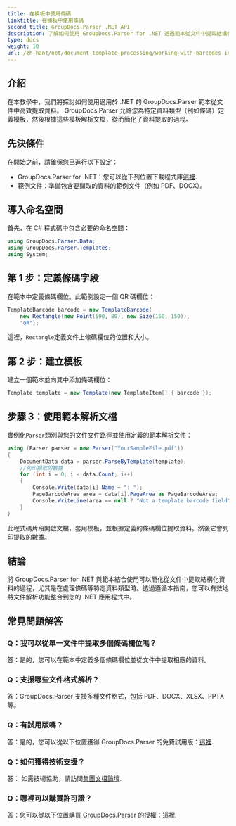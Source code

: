 ```yaml
---
title: 在模板中使用條碼
linktitle: 在模板中使用條碼
second_title: GroupDocs.Parser .NET API
description: 了解如何使用 GroupDocs.Parser for .NET 透過範本從文件中提取結構化資料。使用條碼欄位簡化資料擷取。
type: docs
weight: 10
url: /zh-hant/net/document-template-processing/working-with-barcodes-in-templates/
---
```

## 介紹
在本教學中，我們將探討如何使用適用於 .NET 的 GroupDocs.Parser 範本從文件中高效提取資料。 GroupDocs.Parser 允許您為特定資料類型（例如條碼）定義模板，然後根據這些模板解析文檔，從而簡化了資料提取的過程。
## 先決條件
在開始之前，請確保您已進行以下設定：
-  GroupDocs.Parser for .NET：您可以從下列位置下載程式庫[這裡](https://releases.groupdocs.com/parser/net/).
- 範例文件：準備包含要擷取的資料的範例文件（例如 PDF、DOCX）。

## 導入命名空間
首先，在 C# 程式碼中包含必要的命名空間：
```csharp
using GroupDocs.Parser.Data;
using GroupDocs.Parser.Templates;
using System;
```
## 第 1 步：定義條碼字段
在範本中定義條碼欄位。此範例設定一個 QR 碼欄位：
```csharp
TemplateBarcode barcode = new TemplateBarcode(
    new Rectangle(new Point(590, 80), new Size(150, 150)),
    "QR");
```
這裡，`Rectangle`定義文件上條碼欄位的位置和大小。
## 第 2 步：建立模板
建立一個範本並向其中添加條碼欄位：
```csharp
Template template = new Template(new TemplateItem[] { barcode });
```
## 步驟 3：使用範本解析文檔
實例化`Parser`類別與您的文件文件路徑並使用定義的範本解析文件：
```csharp
using (Parser parser = new Parser("YourSampleFile.pdf"))
{
    DocumentData data = parser.ParseByTemplate(template);
    //列印擷取的數據
    for (int i = 0; i < data.Count; i++)
    {
        Console.Write(data[i].Name + ": ");
        PageBarcodeArea area = data[i].PageArea as PageBarcodeArea;
        Console.WriteLine(area == null ? "Not a template barcode field" : area.Value);
    }
}
```
此程式碼片段開啟文檔，套用模板，並根據定義的條碼欄位提取資料。然後它會列印提取的數據。

## 結論
將 GroupDocs.Parser for .NET 與範本結合使用可以簡化從文件中提取結構化資料的過程，尤其是在處理條碼等特定資料類型時。透過遵循本指南，您可以有效地將文件解析功能整合到您的 .NET 應用程式中。

## 常見問題解答
### Q：我可以從單一文件中提取多個條碼欄位嗎？
答：是的，您可以在範本中定義多個條碼欄位並從文件中提取相應的資料。
### Q：支援哪些文件格式解析？
答：GroupDocs.Parser 支援多種文件格式，包括 PDF、DOCX、XLSX、PPTX 等。
### Q：有試用版嗎？
答：是的，您可以從以下位置獲得 GroupDocs.Parser 的免費試用版：[這裡](https://releases.groupdocs.com/).
### Q：如何獲得技術支援？
答： 如需技術協助，請訪問[集團文檔論壇](https://forum.groupdocs.com/c/parser/17).
### Q：哪裡可以購買許可證？
答：您可以從以下位置購買 GroupDocs.Parser 的授權：[這裡](https://purchase.groupdocs.com/buy).